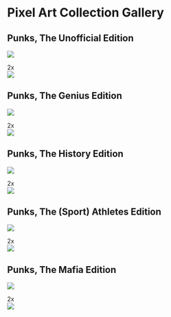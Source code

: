 # Pixel Art Collection Gallery


## Punks, The Unofficial Edition

![](unofficial.png)

2x <br> ![](unofficial@2x.png)



## Punks, The Genius Edition

![](genius.png)

2x <br> ![](genius@2x.png)



## Punks, The History Edition

![](history.png)

2x <br> ![](history@2x.png)


## Punks, The (Sport) Athletes Edition

![](athletes.png)

2x <br> ![](athletes@2x.png)



## Punks, The Mafia Edition

![](mafia.png)

2x <br> ![](mafia@2x.png)




